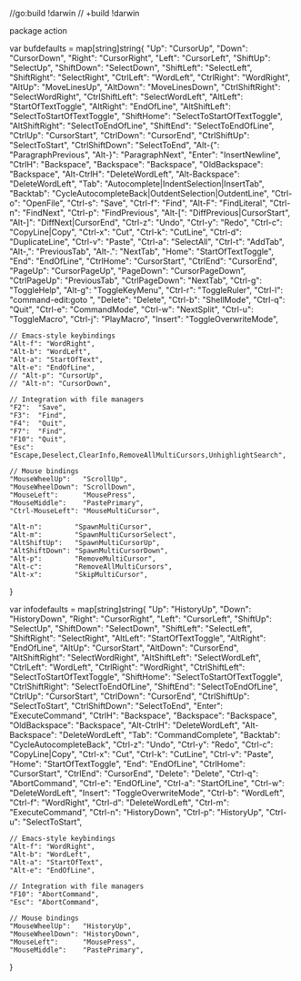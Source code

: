 //go:build !darwin
// +build !darwin

package action

var bufdefaults = map[string]string{
    "Up":             "CursorUp",
    "Down":           "CursorDown",
    "Right":          "CursorRight",
    "Left":           "CursorLeft",
    "ShiftUp":        "SelectUp",
    "ShiftDown":      "SelectDown",
    "ShiftLeft":      "SelectLeft",
    "ShiftRight":     "SelectRight",
    "CtrlLeft":       "WordLeft",
    "CtrlRight":      "WordRight",
    "AltUp":          "MoveLinesUp",
    "AltDown":        "MoveLinesDown",
    "CtrlShiftRight": "SelectWordRight",
    "CtrlShiftLeft":  "SelectWordLeft",
    "AltLeft":        "StartOfTextToggle",
    "AltRight":       "EndOfLine",
    "AltShiftLeft":   "SelectToStartOfTextToggle",
    "ShiftHome":      "SelectToStartOfTextToggle",
    "AltShiftRight":  "SelectToEndOfLine",
    "ShiftEnd":       "SelectToEndOfLine",
    "CtrlUp":         "CursorStart",
    "CtrlDown":       "CursorEnd",
    "CtrlShiftUp":    "SelectToStart",
    "CtrlShiftDown":  "SelectToEnd",
    "Alt-{":          "ParagraphPrevious",
    "Alt-}":          "ParagraphNext",
    "Enter":          "InsertNewline",
    "CtrlH":          "Backspace",
    "Backspace":      "Backspace",
    "OldBackspace":   "Backspace",
    "Alt-CtrlH":      "DeleteWordLeft",
    "Alt-Backspace":  "DeleteWordLeft",
    "Tab":            "Autocomplete|IndentSelection|InsertTab",
    "Backtab":        "CycleAutocompleteBack|OutdentSelection|OutdentLine",
    "Ctrl-o":         "OpenFile",
    "Ctrl-s":         "Save",
    "Ctrl-f":         "Find",
    "Alt-F":          "FindLiteral",
    "Ctrl-n":         "FindNext",
    "Ctrl-p":         "FindPrevious",
    "Alt-[":          "DiffPrevious|CursorStart",
    "Alt-]":          "DiffNext|CursorEnd",
    "Ctrl-z":         "Undo",
    "Ctrl-y":         "Redo",
    "Ctrl-c":         "CopyLine|Copy",
    "Ctrl-x":         "Cut",
    "Ctrl-k":         "CutLine",
    "Ctrl-d":         "DuplicateLine",
    "Ctrl-v":         "Paste",
    "Ctrl-a":         "SelectAll",
    "Ctrl-t":         "AddTab",
    "Alt-,":          "PreviousTab",
    "Alt-.":          "NextTab",
    "Home":           "StartOfTextToggle",
    "End":            "EndOfLine",
    "CtrlHome":       "CursorStart",
    "CtrlEnd":        "CursorEnd",
    "PageUp":         "CursorPageUp",
    "PageDown":       "CursorPageDown",
    "CtrlPageUp":     "PreviousTab",
    "CtrlPageDown":   "NextTab",
    "Ctrl-g":         "ToggleHelp",
    "Alt-g":          "ToggleKeyMenu",
    "Ctrl-r":         "ToggleRuler",
    "Ctrl-l":         "command-edit:goto ",
    "Delete":         "Delete",
    "Ctrl-b":         "ShellMode",
    "Ctrl-q":         "Quit",
    "Ctrl-e":         "CommandMode",
    "Ctrl-w":         "NextSplit",
    "Ctrl-u":         "ToggleMacro",
    "Ctrl-j":         "PlayMacro",
    "Insert":         "ToggleOverwriteMode",

    // Emacs-style keybindings
    "Alt-f": "WordRight",
    "Alt-b": "WordLeft",
    "Alt-a": "StartOfText",
    "Alt-e": "EndOfLine",
    // "Alt-p": "CursorUp",
    // "Alt-n": "CursorDown",

    // Integration with file managers
    "F2":  "Save",
    "F3":  "Find",
    "F4":  "Quit",
    "F7":  "Find",
    "F10": "Quit",
    "Esc": "Escape,Deselect,ClearInfo,RemoveAllMultiCursors,UnhighlightSearch",

    // Mouse bindings
    "MouseWheelUp":   "ScrollUp",
    "MouseWheelDown": "ScrollDown",
    "MouseLeft":      "MousePress",
    "MouseMiddle":    "PastePrimary",
    "Ctrl-MouseLeft": "MouseMultiCursor",

    "Alt-n":        "SpawnMultiCursor",
    "Alt-m":        "SpawnMultiCursorSelect",
    "AltShiftUp":   "SpawnMultiCursorUp",
    "AltShiftDown": "SpawnMultiCursorDown",
    "Alt-p":        "RemoveMultiCursor",
    "Alt-c":        "RemoveAllMultiCursors",
    "Alt-x":        "SkipMultiCursor",
}

var infodefaults = map[string]string{
    "Up":             "HistoryUp",
    "Down":           "HistoryDown",
    "Right":          "CursorRight",
    "Left":           "CursorLeft",
    "ShiftUp":        "SelectUp",
    "ShiftDown":      "SelectDown",
    "ShiftLeft":      "SelectLeft",
    "ShiftRight":     "SelectRight",
    "AltLeft":        "StartOfTextToggle",
    "AltRight":       "EndOfLine",
    "AltUp":          "CursorStart",
    "AltDown":        "CursorEnd",
    "AltShiftRight":  "SelectWordRight",
    "AltShiftLeft":   "SelectWordLeft",
    "CtrlLeft":       "WordLeft",
    "CtrlRight":      "WordRight",
    "CtrlShiftLeft":  "SelectToStartOfTextToggle",
    "ShiftHome":      "SelectToStartOfTextToggle",
    "CtrlShiftRight": "SelectToEndOfLine",
    "ShiftEnd":       "SelectToEndOfLine",
    "CtrlUp":         "CursorStart",
    "CtrlDown":       "CursorEnd",
    "CtrlShiftUp":    "SelectToStart",
    "CtrlShiftDown":  "SelectToEnd",
    "Enter":          "ExecuteCommand",
    "CtrlH":          "Backspace",
    "Backspace":      "Backspace",
    "OldBackspace":   "Backspace",
    "Alt-CtrlH":      "DeleteWordLeft",
    "Alt-Backspace":  "DeleteWordLeft",
    "Tab":            "CommandComplete",
    "Backtab":        "CycleAutocompleteBack",
    "Ctrl-z":         "Undo",
    "Ctrl-y":         "Redo",
    "Ctrl-c":         "CopyLine|Copy",
    "Ctrl-x":         "Cut",
    "Ctrl-k":         "CutLine",
    "Ctrl-v":         "Paste",
    "Home":           "StartOfTextToggle",
    "End":            "EndOfLine",
    "CtrlHome":       "CursorStart",
    "CtrlEnd":        "CursorEnd",
    "Delete":         "Delete",
    "Ctrl-q":         "AbortCommand",
    "Ctrl-e":         "EndOfLine",
    "Ctrl-a":         "StartOfLine",
    "Ctrl-w":         "DeleteWordLeft",
    "Insert":         "ToggleOverwriteMode",
    "Ctrl-b":         "WordLeft",
    "Ctrl-f":         "WordRight",
    "Ctrl-d":         "DeleteWordLeft",
    "Ctrl-m":         "ExecuteCommand",
    "Ctrl-n":         "HistoryDown",
    "Ctrl-p":         "HistoryUp",
    "Ctrl-u":         "SelectToStart",

    // Emacs-style keybindings
    "Alt-f": "WordRight",
    "Alt-b": "WordLeft",
    "Alt-a": "StartOfText",
    "Alt-e": "EndOfLine",

    // Integration with file managers
    "F10": "AbortCommand",
    "Esc": "AbortCommand",

    // Mouse bindings
    "MouseWheelUp":   "HistoryUp",
    "MouseWheelDown": "HistoryDown",
    "MouseLeft":      "MousePress",
    "MouseMiddle":    "PastePrimary",
}

